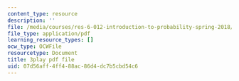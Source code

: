 ```yaml
---
content_type: resource
description: ''
file: /media/courses/res-6-012-introduction-to-probability-spring-2018/07d56aff4ff488ac86d4dc7b5cbd54c6_6stYmO_N7LI.pdf
file_type: application/pdf
learning_resource_types: []
ocw_type: OCWFile
resourcetype: Document
title: 3play pdf file
uid: 07d56aff-4ff4-88ac-86d4-dc7b5cbd54c6
---
```


